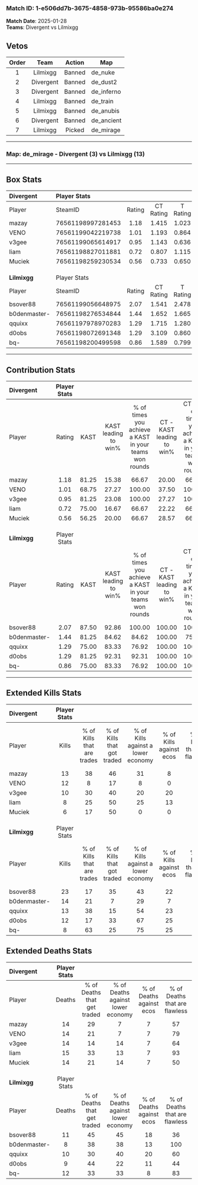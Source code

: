 ### Match ID: 1-e506dd7b-3675-4858-973b-95586ba0e274  
**Match Date**: 2025-01-28  
**Teams**: Divergent vs Lilmixgg  

## Vetos  

| Order | Team | Action | Map |
| :---: | :--: | :----: | --- |
| 1 | Lilmixgg | Banned | de_nuke |
| 2 | Divergent | Banned | de_dust2 |
| 3 | Divergent | Banned | de_inferno |
| 4 | Lilmixgg | Banned | de_train |
| 5 | Lilmixgg | Banned | de_anubis |
| 6 | Divergent | Banned | de_ancient |
| 7 | Lilmixgg | Picked | de_mirage |

---  

### **Map**: de_mirage - Divergent (3) vs Lilmixgg (13)  
---  

## Box Stats  

| **Divergent** | Player Stats      |        |           |          |       |       |       |         |        |      |     |
| :- | :- | :-: | :-: | :-: | :-: | :-: | :-: | :-: | :-: | :-: | :-: |
| Player        | SteamID           | Rating | CT Rating | T Rating | KAST  |  ADR  | Kills | Assists | Deaths | K/D  | HS% |
| mazay         | 76561198997281453 |  1.18  |   1.415   |  1.023   | 81.25 | 83.9  |  13   |    4    |   14   | 0.93 | 53  |
| VENO          | 76561199042219738 |  1.01  |   1.193   |  0.864   | 68.75 | 75.9  |  12   |    3    |   14   | 0.86 | 50  |
| v3gee         | 76561199065614917 |  0.95  |   1.143   |  0.636   | 81.25 | 63.3  |  10   |    3    |   14   | 0.71 | 50  |
| Iiam          | 76561198827011881 |  0.72  |   0.807   |  1.115   | 75.00 | 51.0  |   8   |    2    |   15   | 0.53 | 75  |
| Muciek        | 76561198259230534 |  0.56  |   0.733   |  0.650   | 56.25 | 64.3  |   6   |    4    |   14   | 0.43 | 16  |
|               |                   |        |           |          |       |       |       |         |        |      |     |
|               |                   |        |           |          |       |       |       |         |        |      |     |
|               |                   |        |           |          |       |       |       |         |        |      |     |
| **Lilmixgg**  | Player Stats      |        |           |          |       |       |       |         |        |      |     |
| Player        | SteamID           | Rating | CT Rating | T Rating | KAST  |  ADR  | Kills | Assists | Deaths | K/D  | HS% |
| bsover88      | 76561199056648975 |  2.07  |   1.541   |  2.478   | 87.50 | 149.8 |  23   |    3    |   11   | 2.09 | 60  |
| b0denmaster-  | 76561198276534844 |  1.44  |   1.652   |  1.665   | 81.25 | 86.1  |  14   |    3    |   8    | 1.75 | 28  |
| qquixx        | 76561197978970283 |  1.29  |   1.715   |  1.280   | 75.00 | 86.9  |  13   |    5    |   10   | 1.30 | 30  |
| d0obs         | 76561198072691348 |  1.29  |   3.109   |  0.860   | 81.25 | 79.6  |  12   |    5    |   9    | 1.33 | 41  |
| bq-           | 76561198200499598 |  0.86  |   1.589   |  0.799   | 75.00 | 59.6  |   8   |    5    |   12   | 0.67 | 62  |
---  

## Contribution Stats  

| **Divergent** | Player Stats |       |                      |                                                        |                           |                                                             |                          |                                                            |
| :- | :-: | :-: | :-: | :-: | :-: | :-: | :-: | :-: |
| Player        |    Rating    | KAST  | KAST leading to win% | % of times you achieve a KAST in your teams won rounds | CT - KAST leading to win% | CT - % of times you achieve a KAST in your teams won rounds | T - KAST leading to win% | T - % of times you achieve a KAST in your teams won rounds |
| mazay         |     1.18     | 81.25 |        15.38         |                         66.67                          |           20.00           |                            66.67                            |           0.00           |                            0.00                            |
| VENO          |     1.01     | 68.75 |        27.27         |                         100.00                         |           37.50           |                           100.00                            |           0.00           |                            0.00                            |
| v3gee         |     0.95     | 81.25 |        23.08         |                         100.00                         |           27.27           |                           100.00                            |           0.00           |                            0.00                            |
| Iiam          |     0.72     | 75.00 |        16.67         |                         66.67                          |           22.22           |                            66.67                            |           0.00           |                            0.00                            |
| Muciek        |     0.56     | 56.25 |        20.00         |                         66.67                          |           28.57           |                            66.67                            |           0.00           |                            0.00                            |
|               |              |       |                      |                                                        |                           |                                                             |                          |                                                            |
|               |              |       |                      |                                                        |                           |                                                             |                          |                                                            |
|               |              |       |                      |                                                        |                           |                                                             |                          |                                                            |
| **Lilmixgg**  | Player Stats |       |                      |                                                        |                           |                                                             |                          |                                                            |
| Player        |    Rating    | KAST  | KAST leading to win% | % of times you achieve a KAST in your teams won rounds | CT - KAST leading to win% | CT - % of times you achieve a KAST in your teams won rounds | T - KAST leading to win% | T - % of times you achieve a KAST in your teams won rounds |
| bsover88      |     2.07     | 87.50 |        92.86         |                         100.00                         |          100.00           |                           100.00                            |          90.00           |                           100.00                           |
| b0denmaster-  |     1.44     | 81.25 |        84.62         |                         84.62                          |          100.00           |                            75.00                            |          80.00           |                           88.89                            |
| qquixx        |     1.29     | 75.00 |        83.33         |                         76.92                          |          100.00           |                           100.00                            |          75.00           |                           66.67                            |
| d0obs         |     1.29     | 81.25 |        92.31         |                         92.31                          |          100.00           |                           100.00                            |          88.89           |                           88.89                            |
| bq-           |     0.86     | 75.00 |        83.33         |                         76.92                          |          100.00           |                           100.00                            |          75.00           |                           66.67                            |
---  

## Extended Kills Stats  

| **Divergent** | Player Stats |                            |                            |                                    |                         |                              |                                 |                                       |                    |           |
| :- | :-: | :-: | :-: | :-: | :-: | :-: | :-: | :-: | :-: | :-: |
| Player        |    Kills     | % of Kills that are trades | % of Kills that got traded | % of Kills against a lower economy | % of Kills against ecos | % of Kills that are flawless | % of Kills that are close duels | % of Kills that are assisted by flash | Pistol Round Kills | AWP Kills |
| mazay         |      13      |             38             |             46             |                 31                 |            8            |              46              |                8                |                   8                   |         0          |     0     |
| VENO          |      12      |             8              |             17             |                 8                  |            0            |              67              |                0                |                   0                   |         0          |     0     |
| v3gee         |      10      |             30             |             40             |                 20                 |           20            |              60              |               30                |                   0                   |         0          |     1     |
| Iiam          |      8       |             25             |             50             |                 25                 |           13            |              88              |               13                |                   0                   |         0          |     2     |
| Muciek        |      6       |             17             |             50             |                 0                  |            0            |              67              |                0                |                   0                   |         1          |     1     |
|               |              |                            |                            |                                    |                         |                              |                                 |                                       |                    |           |
|               |              |                            |                            |                                    |                         |                              |                                 |                                       |                    |           |
|               |              |                            |                            |                                    |                         |                              |                                 |                                       |                    |           |
| **Lilmixgg**  | Player Stats |                            |                            |                                    |                         |                              |                                 |                                       |                    |           |
| Player        |    Kills     | % of Kills that are trades | % of Kills that got traded | % of Kills against a lower economy | % of Kills against ecos | % of Kills that are flawless | % of Kills that are close duels | % of Kills that are assisted by flash | Pistol Round Kills | AWP Kills |
| bsover88      |      23      |             17             |             35             |                 43                 |           22            |              78              |                0                |                   9                   |         3          |     5     |
| b0denmaster-  |      14      |             21             |             7              |                 29                 |            7            |              93              |                0                |                   0                   |         4          |     2     |
| qquixx        |      13      |             38             |             15             |                 54                 |           23            |              38              |                0                |                   0                   |         3          |     2     |
| d0obs         |      12      |             17             |             33             |                 67                 |           25            |              58              |                0                |                   0                   |         0          |     1     |
| bq-           |      8       |             63             |             25             |                 75                 |           25            |              88              |               13                |                   0                   |         0          |     0     |
## Extended Deaths Stats  

| **Divergent** | Player Stats |                             |                                   |                          |                               |                            |                           |               |
| :- | :-: | :-: | :-: | :-: | :-: | :-: | :-: | :-: |
| Player        |    Deaths    | % of Deaths that get traded | % of Deaths against lower economy | % of Deaths against ecos | % of Deaths that are flawless | % of Deaths that are close | % of Deaths while blinded | Deaths to AWP |
| mazay         |      14      |             29              |                 7                 |            7             |              57               |             0              |             7             |       1       |
| VENO          |      14      |             21              |                 7                 |            7             |              79               |             0              |             0             |       1       |
| v3gee         |      14      |             14              |                14                 |            7             |              64               |             7              |             0             |       2       |
| Iiam          |      15      |             33              |                13                 |            7             |              93               |             0              |             0             |       3       |
| Muciek        |      14      |             21              |                14                 |            7             |              50               |             0              |             7             |       3       |
|               |              |                             |                                   |                          |                               |                            |                           |               |
|               |              |                             |                                   |                          |                               |                            |                           |               |
|               |              |                             |                                   |                          |                               |                            |                           |               |
| **Lilmixgg**  | Player Stats |                             |                                   |                          |                               |                            |                           |               |
| Player        |    Deaths    | % of Deaths that get traded | % of Deaths against lower economy | % of Deaths against ecos | % of Deaths that are flawless | % of Deaths that are close | % of Deaths while blinded | Deaths to AWP |
| bsover88      |      11      |             45              |                45                 |            18            |              36               |             18             |             0             |       0       |
| b0denmaster-  |      8       |             38              |                38                 |            13            |              100              |             0              |             0             |       0       |
| qquixx        |      10      |             30              |                40                 |            20            |              60               |             20             |             0             |       1       |
| d0obs         |      9       |             44              |                22                 |            11            |              44               |             11             |            11             |       0       |
| bq-           |      12      |             33              |                33                 |            8             |              83               |             0              |             0             |       0       |
